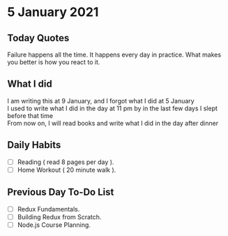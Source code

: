 # 5 January 2021

## Today Quotes

Failure happens all the time. It happens every day in practice. What makes you better is how you react to it.

## What I did

I am writing this at 9 January, and I forgot what I did at 5 January </br>
I used to write what I did in the day at 11 pm by in the last few days I slept before that time </br>
From now on, I will read books and write what I did in the day after dinner </br>

## Daily Habits

- [ ] Reading ( read 8 pages per day ).
- [ ] Home Workout ( 20 minute walk ).

## Previous Day To-Do List

- [ ] Redux Fundamentals.
- [ ] Building Redux from Scratch.
- [ ] Node.js Course Planning.

